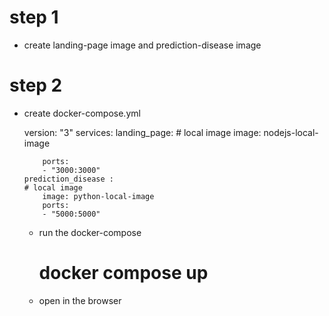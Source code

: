 # step 1
  * create landing-page image and prediction-disease image
# step 2
  * create docker-compose.yml 

    version: "3"
        services:
        landing_page:
        # local image
            image: nodejs-local-image
            
            ports:
            - "3000:3000"
        prediction_disease :
        # local image
            image: python-local-image
            ports:
            - "5000:5000"


    * run the docker-compose
      # docker compose up
    * open in the browser 
      # 
    
    
